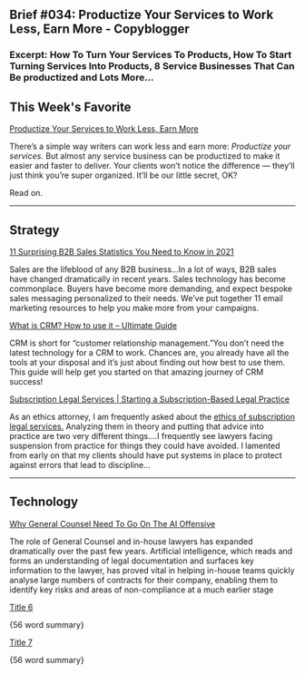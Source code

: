 
## Brief #034: Productize Your Services to Work Less, Earn More - Copyblogger

### Excerpt: How To Turn Your Services To Products, How To Start Turning Services Into Products, 8 Service Businesses That Can Be productized and Lots More...

## This Week's Favorite

[Productize Your Services to Work Less, Earn More ](https://copyblogger.com/productized-services/) 

There’s a simple way writers can work less and earn more: *Productize your services.* But almost any service business can be productized to make it easier and faster to deliver. Your clients won’t notice the difference — they’ll just think you’re super organized. It’ll be our little secret, OK?

Read on.

----

## Strategy

[11 Surprising B2B Sales Statistics You Need to Know in 2021](https://sleeknote.com/blog/b2b-sales-statistics)

Sales are the lifeblood of any B2B business...In a lot of ways, B2B sales have changed dramatically in recent years. Sales technology has become commonplace. Buyers have become more demanding, and expect bespoke sales messaging personalized to their needs. We’ve put together 11 email marketing resources to help you make more from your campaigns.

[What is CRM? How to use it – Ultimate Guide](https://www.influencive.com/what-is-crm-how-to-use-it-ultimate-guide/)

CRM is short for “customer relationship management.”You don’t need the latest technology for a CRM to work. Chances are, you already have all the tools at your disposal and it’s just about finding out how best to use them. This guide will help get you started on that amazing journey of CRM success!

[Subscription Legal Services | Starting a Subscription-Based Legal Practice](https://www.attorneyatwork.com/setting-up-subscription-legal-services/)

As an ethics attorney, I am frequently asked about the [ethics of subscription legal services.](https://www.attorneyatwork.com/ethics-of-subscription-legal-practices/) Analyzing them in theory and putting that advice into practice are two very different things....I frequently see lawyers facing suspension from practice for things they could have avoided. I lamented from early on that my clients should have put systems in place to protect against errors that lead to discipline...


----

## Technology

[Why General Counsel Need To Go On The AI Offensive](https://www.lawyer-monthly.com/2021/09/why-general-counsel-need-to-go-on-the-ai-offensive/)

The role of General Counsel and in-house lawyers has expanded dramatically over the past few years. Artificial intelligence, which reads and forms an understanding of legal documentation and surfaces key information to the lawyer, has proved vital in helping in-house teams quickly analyse large numbers of contracts for their company, enabling them to identify key risks and areas of non-compliance at a much earlier stage


[Title 6]()

{56 word summary}


[Title 7]()

{56 word summary}



